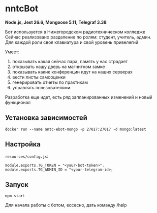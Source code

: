 # nntcBot
<b>Node.js, Jest 26.6, Mongoose 5.11, Telegraf 3.38</b>

Бот используется в Нижегородском радиотехническом колледже\
Сейчас реализовано разделение по ролям: студент, учитель, админ.\
Для каждой роли своя клавиатура и свой уровень привелегий

Умеет:
<ol>
<li>показывать какая сейчас пара, память у нас страдает</li>
<li>открывать нашу дверь на магнитном замке</li>
<li>показывать какие конференции идут на наших серверах</li>
<li>вести листы самооценки</li>
<li>генерировать отчеты по практикам</li>
<li>управлять пользователями</li>
</ol>

Разработка еще идет, есть ряд запланированных изменений и новый функционал

## Установка зависимостей
```
docker run --name nntc-ebot-mongo -p 27017:27017 -d mongo:latest
```

## Настройка

`resources/config.js`:

```
module.exports.TG_TOKEN = "<your-bot-token>";
module.exports.TG_ADMIN_ID = "<your-telegram-id>;
```

## Запуск
```
npm start
```
Для начала работы с ботом, ессесно, дать команду /help
